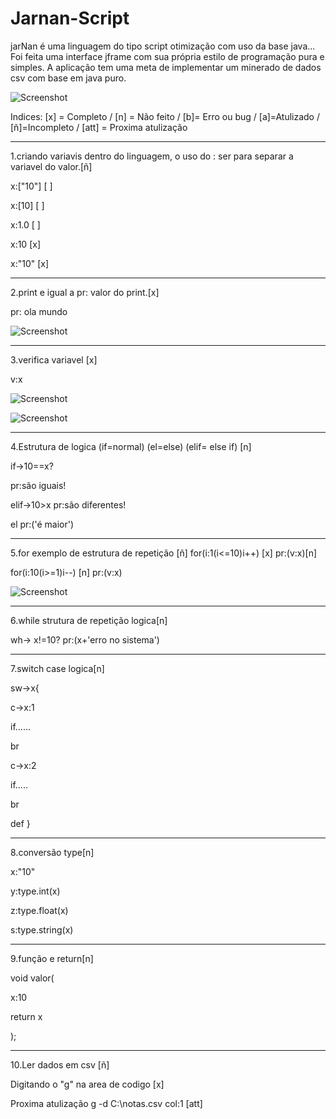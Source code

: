 # Jarnan-Script

jarNan é uma linguagem do tipo script otimização com uso da base java...
Foi feita uma interface jframe com sua própria estilo de programação pura e simples.
A aplicação tem uma meta de implementar um minerado de dados csv com base em java puro.


 ![Screenshot](https://uploaddeimagens.com.br/images/002/516/290/original/jarnan.png?1574803856)



Indices: [x] = Completo / [n] = Não feito  / [b]= Erro ou bug / [a]=Atulizado / [ñ]=Incompleto / [att] = Proxima atulização


_______________________________________________________________________________________________________________

1.criando variavis dentro do linguagem, o uso do : ser para separar a variavel do valor.[ñ]

x:["10"] [ ] 

x:[10]   [ ]

x:1.0    [ ]

x:10     [x]

x:"10"   [x]

_______________________________________________________________________________________________________________

2.print e igual a pr: valor do print.[x]

pr: ola mundo

![Screenshot](https://uploaddeimagens.com.br/images/002/516/315/original/jarnanprint.png?1574805069)


_______________________________________________________________________________________________________________
3.verifica variavel [x]

v:x

![Screenshot](https://uploaddeimagens.com.br/images/002/516/307/original/jarnanvariavel.png?1574804712)

![Screenshot](https://uploaddeimagens.com.br/images/002/516/324/original/jarnanverificarVariavel.png?1574805930)


_______________________________________________________________________________________________________________
4.Estrutura de logica (if=normal) (el=else) (elif= else if) [n]

if->10==x?

pr:são iguais!

elif->10>x
pr:são diferentes!

el
pr:('é maior')

_______________________________________________________________________________________________________________


5.for exemplo de estrutura de repetição [ñ]
for(i:1(i<=10)i++) [x]
pr:(v:x)[n]


for(i:10(i>=1)i--) [n]
pr:(v:x)



![Screenshot](https://uploaddeimagens.com.br/images/002/516/320/original/jarnanfor.png?1574805768)

_______________________________________________________________________________________________________________
6.while strutura de repetição logica[n]

wh-> x!=10?
pr:(x+'erro no sistema')

_______________________________________________________________________________________________________________

7.switch case logica[n]

sw->x{

c->x:1

if......

br

c->x:2

if.....

br

def
}
_______________________________________________________________________________________________________________

8.conversão type[n]

x:"10"

y:type.int(x)

z:type.float(x)

s:type.string(x)

_______________________________________________________________________________________________________________
9.função e return[n]

void valor(

x:10

return x

);
___________________________________________________________________________
10.Ler dados em csv [ñ]


Digitando o "g" na area de codigo [x]
                                              
Proxima atulização  g -d C:\\notas.csv col:1 [att]
                                             


